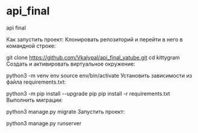 # api_final
api final

Как запустить проект:
Клонировать репозиторий и перейти в него в командной строке:

git clone https://github.com/Vkalypal/api_final_yatube.git
cd kittygram
Cоздать и активировать виртуальное окружение:

python3 -m venv env
source env/bin/activate
Установить зависимости из файла requirements.txt:

python3 -m pip install --upgrade pip
pip install -r requirements.txt
Выполнить миграции:

python3 manage.py migrate
Запустить проект:

python3 manage.py runserver
